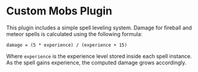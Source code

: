 # Custom Mobs Plugin

This plugin includes a simple spell leveling system. Damage for fireball and meteor spells is calculated using the following formula:

```
damage = (5 * experience) / (experience + 15)
```

Where `experience` is the experience level stored inside each spell instance. As the spell gains experience, the computed damage grows accordingly.
